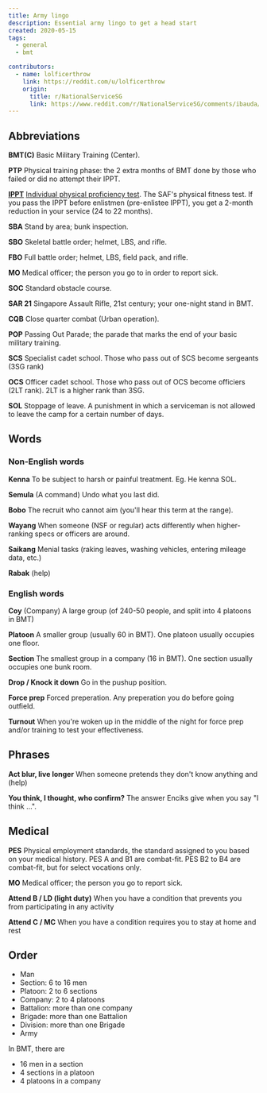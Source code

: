 ```yaml
---
title: Army lingo
description: Essential army lingo to get a head start
created: 2020-05-15
tags:
  - general
  - bmt

contributors:
  - name: lolficerthrow
    link: https://reddit.com/u/lolficerthrow
    origin:
      title: r/NationalServiceSG
      link: https://www.reddit.com/r/NationalServiceSG/comments/ibauda/unit_vs_company_vs_battalion_vs_division_vs/
---
```


## Abbreviations
**BMT(C)**
Basic Military Training (Center).

**PTP**
Physical training phase: the 2 extra months of BMT done by those who failed or did no attempt their IPPT.

[**IPPT**](/ippt)
[Individual physical proficiency test](https://en.m.wikipedia.org/wiki/Individual_physical_proficiency_test). The SAF's physical fitness test. If you pass the IPPT before enlistmen (pre-enlistee IPPT), you get a 2-month reduction in your service (24 to 22 months).

**SBA**
Stand by area; bunk inspection.

**SBO**
Skeletal battle order; helmet, LBS, and rifle.

**FBO**
Full battle order; helmet, LBS, field pack, and rifle.

**MO**
Medical officer; the person you go to in order to report sick.

**SOC**
Standard obstacle course.

**SAR 21**
Singapore Assault Rifle, 21st century; your one-night stand in BMT.

**CQB**
Close quarter combat (Urban operation).

**POP**
Passing Out Parade; the parade that marks the end of your basic military training.

**SCS**
Specialist cadet school. Those who pass out of SCS become sergeants (3SG rank)

**OCS**
Officer cadet school. Those who pass out of OCS become officiers (2LT rank). 2LT is a higher rank than 3SG.

**SOL**
Stoppage of leave. A punishment in which a serviceman is not allowed to leave the camp for a certain number of days.

## Words

### Non-English words

**Kenna**
To be subject to harsh or painful treatment. Eg. He kenna SOL.

**Semula**
(A command) Undo what you last did.

**Bobo**
The recruit who cannot aim (you'll hear this term at the range).

**Wayang**
When someone (NSF or regular) acts differently when higher-ranking specs or officers are around.
  
**Saikang**
Menial tasks (raking leaves, washing vehicles, entering mileage data, etc.)
  
**Rabak**
(help)
  
### English words

**Coy**
(Company) A large group (of 240-50 people, and split into 4 platoons in BMT)

**Platoon**
A smaller group (usually 60 in BMT). One platoon usually occupies one floor.

**Section**
The smallest group in a company (16 in BMT). One section usually occupies one bunk room.

**Drop / Knock it down**
Go in the pushup position.

**Force prep**
Forced preperation. Any preperation you do before going outfield.

**Turnout**
When you're woken up in the middle of the night for force prep and/or training to test your effectiveness.

## Phrases

**Act blur, live longer**
When someone pretends they don't know anything and (help)
  
**You think, I thought, who confirm?**
The answer Enciks give when you say "I think ...".


## Medical
**PES**
Physical employment standards, the standard assigned to you based on your medical history. PES A and B1 are combat-fit. PES B2 to B4 are combat-fit, but for select vocations only.

**MO**
Medical officer; the person you go to report sick.

**Attend B / LD (light duty)**
When you have a condition that prevents you from participating in any activity

**Attend C / MC**
When you have a condition requires you to stay at home and rest

## Order
- Man
- Section: 6 to 16 men
- Platoon: 2 to 6 sections
- Company: 2 to 4 platoons
- Battalion: more than one company
- Brigade: more than one Battalion
- Division: more than one Brigade
- Army

In BMT, there are
- 16 men in a section
- 4 sections in a platoon
- 4 platoons in a company